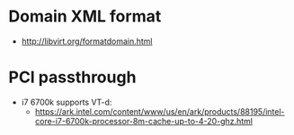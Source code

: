 # Domain XML format

* http://libvirt.org/formatdomain.html

# PCI passthrough

* i7 6700k supports VT-d: 
  * https://ark.intel.com/content/www/us/en/ark/products/88195/intel-core-i7-6700k-processor-8m-cache-up-to-4-20-ghz.html



